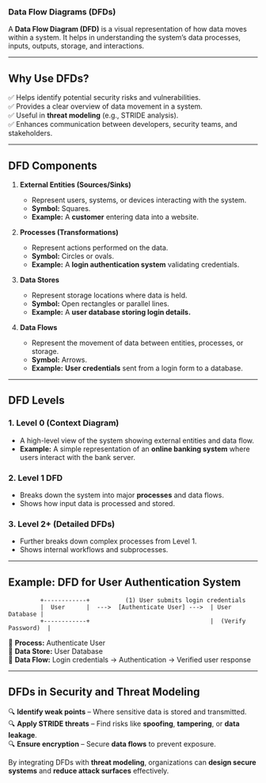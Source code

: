 ### **Data Flow Diagrams (DFDs)**  

A **Data Flow Diagram (DFD)** is a visual representation of how data moves within a system. It helps in understanding the system’s data processes, inputs, outputs, storage, and interactions.  

---

## **Why Use DFDs?**  
✅ Helps identify potential security risks and vulnerabilities.  
✅ Provides a clear overview of data movement in a system.  
✅ Useful in **threat modeling** (e.g., STRIDE analysis).  
✅ Enhances communication between developers, security teams, and stakeholders.  

---

## **DFD Components**  

1. **External Entities (Sources/Sinks)**  
   - Represent users, systems, or devices interacting with the system.  
   - **Symbol:** Squares.  
   - **Example:** A **customer** entering data into a website.  

2. **Processes (Transformations)**  
   - Represent actions performed on the data.  
   - **Symbol:** Circles or ovals.  
   - **Example:** A **login authentication system** validating credentials.  

3. **Data Stores**  
   - Represent storage locations where data is held.  
   - **Symbol:** Open rectangles or parallel lines.  
   - **Example:** A **user database storing login details.**  

4. **Data Flows**  
   - Represent the movement of data between entities, processes, or storage.  
   - **Symbol:** Arrows.  
   - **Example:** **User credentials** sent from a login form to a database.  

---

## **DFD Levels**  

### **1. Level 0 (Context Diagram)**  
- A high-level view of the system showing external entities and data flow.  
- **Example:** A simple representation of an **online banking system** where users interact with the bank server.  

### **2. Level 1 DFD**  
- Breaks down the system into major **processes** and data flows.  
- Shows how input data is processed and stored.  

### **3. Level 2+ (Detailed DFDs)**  
- Further breaks down complex processes from Level 1.  
- Shows internal workflows and subprocesses.  

---

## **Example: DFD for User Authentication System**  

```
         +------------+          (1) User submits login credentials
         |  User      |  --->  [Authenticate User] --->  | User Database |
         +------------+                                  |  (Verify Password)  |
```

🔹 **Process:** Authenticate User  
🔹 **Data Store:** User Database  
🔹 **Data Flow:** Login credentials → Authentication → Verified user response  

---

## **DFDs in Security and Threat Modeling**  

🔍 **Identify weak points** – Where sensitive data is stored and transmitted.  
🔍 **Apply STRIDE threats** – Find risks like **spoofing**, **tampering**, or **data leakage**.  
🔍 **Ensure encryption** – Secure **data flows** to prevent exposure.  

By integrating DFDs with **threat modeling**, organizations can **design secure systems** and **reduce attack surfaces** effectively.
